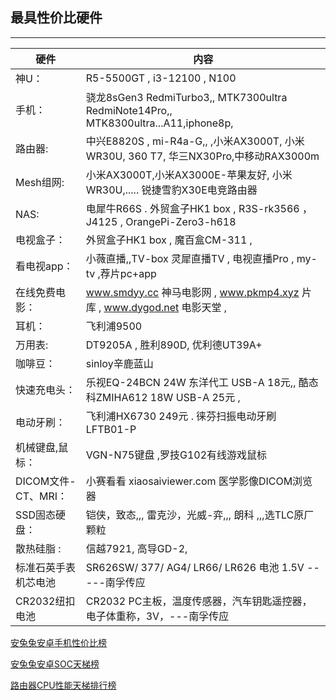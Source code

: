 ## 最具性价比硬件
------------------------------------- 

|硬件                  |            内容                                                                 |
|-------------          |-------------------------------------------------------------                    |
| 神U：                | R5-5500GT  ,  i3-12100    ,   N100                                              |
| 手机：               | 骁龙8sGen3 RedmiTurbo3,, MTK7300ultra RedmiNote14Pro,, MTK8300ultra...A11,iphone8p,      |
|路由器:               | 中兴E8820S , mi-R4a-G,, ,小米AX3000T, 小米WR30U, 360 T7, 华三NX30Pro,中移动RAX3000m   |
|Mesh组网:             | 小米AX3000T,小米AX3000E-苹果友好, 小米WR30U,..... 锐捷雪豹X30E电竞路由器                |
|NAS:                 |  电犀牛R66S . 外贸盒子HK1 box , R3S-rk3566 ，J4125 ,   OrangePi-Zero3-h618          |
|电视盒子：             | 外贸盒子HK1 box ,  魔百盒CM-311 ,                                                | 
|看电视app：           | 小薇直播,,TV-box  灵犀直播TV ,  电视直播Pro  , my-tv  ,荐片pc+app                   |
|在线免费电影：         | www.smdyy.cc 神马电影网 ,  www.pkmp4.xyz 片库 ,  www.dygod.net 电影天堂    ,       |
| 耳机：               |      飞利浦9500                                                                 | 
| 万用表:              |  DT9205A   ,     胜利890D,    优利德UT39A+                                      |
|咖啡豆：              | sinloy辛鹿蓝山                                                                   | 
|快速充电头：           | 乐视EQ-24BCN 24W 东洋代工 USB-A 18元,,    酷态科ZMIHA612 18W USB-A 25元 ,         |
|电动牙刷：            | 飞利浦HX6730 249元   .    徕芬扫振电动牙刷 LFTB01-P                                 |
| 机械键盘,鼠标：       |  VGN-N75键盘      ,罗技G102有线游戏鼠标                                            |
|DICOM文件-CT、MRI：   |  小赛看看    xiaosaiviewer.com    医学影像DICOM浏览器                            |
| SSD固态硬盘：        |  铠侠，致态,,,    雷克沙，光威-弈,,,   朗科   ,,,选TLC原厂颗粒                      | 
| 散热硅脂 :           |   信越7921,  高导GD-2,                                                     | 
| 标准石英手表机芯电池  |      SR626SW/ 377/ AG4/ LR66/ LR626 电池  1.5V  -----南孚传应               |
| CR2032纽扣电池       |     CR2032 PC主板，温度传感器，汽车钥匙遥控器，电子体重称，3V，---南孚传应                |



[安兔兔安卓手机性价比榜](https://www.antutu.com/ranking/rank202.htm)

[安兔兔安卓SOC天梯榜](https://www.antutu.com/ranking/rank301.htm)

[路由器CPU性能天梯排行榜](https://umi.im/router-cpu-coremark/)
